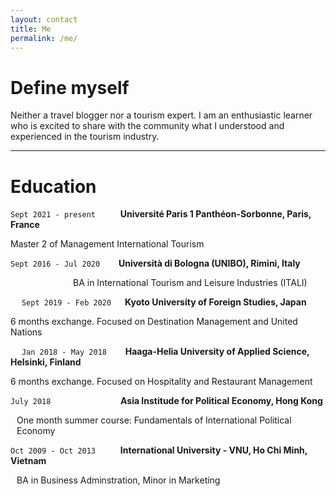 ```yaml
---
layout: contact
title: Me
permalink: /me/
---
```


# Define myself

Neither a travel blogger nor a tourism expert. 
I am an enthusiastic learner who is excited to share with the community what I understood and experienced in the tourism industry.

---

# Education
  
`Sept 2021 - present` &emsp; &emsp; <strong> Université Paris 1 Panthéon-Sorbonne, Paris, France </strong>
<p padding:left=100px> Master 2 of Management International Tourism </p>


`Sept 2016 - Jul 2020` &emsp; &nbsp; <strong> Università di Bologna (UNIBO), Rimini, Italy </strong> 
<p style="margin-left: 100px;"> BA in International Tourism and Leisure Industries (ITALI) </p>

&emsp; `Sept 2019 - Feb 2020` &emsp; <strong> Kyoto University of Foreign Studies, Japan </strong> 
<p> 6 months exchange. Focused on Destination Management and United Nations </p>

&emsp; `Jan 2018 - May 2018` &emsp; &nbsp; <strong> Haaga-Helia University of Applied Science, Helsinki, Finland </strong> 
<p> 6 months exchange. Focused on Hospitality and Restaurant Management </p>


`July 2018` &emsp; &emsp; &emsp; &emsp; &emsp; &emsp; <strong> Asia Institude for Political Economy, Hong Kong </strong> 
<p style="margin-left: 10px;"> One month summer course: Fundamentals of International Political Economy </p>


`Oct 2009 - Oct 2013` &emsp; &emsp; <strong> International University - VNU, Ho Chi Minh, Vietnam </strong> 
<p style="margin-left: 10px;"> BA in Business Adminstration, Minor in Marketing </p>
